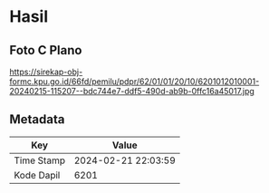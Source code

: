 # Hasil

## Foto C Plano

https://sirekap-obj-formc.kpu.go.id/66fd/pemilu/pdpr/62/01/01/20/10/6201012010001-20240215-115207--bdc744e7-ddf5-490d-ab9b-0ffc16a45017.jpg


## Metadata

| Key        | Value               |
| ---------- | ------------------- |
| Time Stamp | 2024-02-21 22:03:59 |
| Kode Dapil | 6201                |



